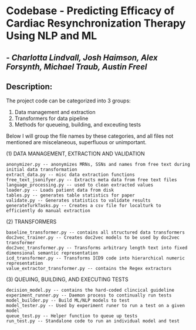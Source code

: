 # Codebase - Predicting Efficacy of Cardiac Resynchronization Therapy Using NLP and ML
## - _Charlotta Lindvall, Josh Haimson, Alex Forsynth, Michael Traub, Austin Freel_

## Description:

The project code can be categorized into 3 groups:
1. Data management and extraction
2. Transformers for data pipeline
3. Methods for queueing, building, and exceuting tests

Below I will group the file names by these categories, and all
files not mentioned are miscelaneous, superfluous or unimportant.

(1) DATA MANAGEMENT, EXTRACTION AND VALIDATION
    
    anonymizer.py -- anonymizes MRNs, SSNs and names from free text during initial data transformation
    extract_data.py -- misc data extraction functions
    free_text_jsonifyer.py -- Extracts meta data from free text files
    language_processing.py -- used to clean extracted values
    loader.py -- Loads patient data from disk
    tables.py -- generates table statistics for paper
    validate.py -- Generates statistics to validate results
    generateTurkTasks.py -- Creates a csv file for localturk to efficiently do manual extraction

(2) TRANSFORMERS

    baseline_transformer.py -- contains all structured data transformers
    doc2vec_trainer.py -- Creates doc2vec models to be used by doc2vec transformer
    doc2vec_transformer.py -- Transforms arbitrary length text into fixed dimensional semantic representation
    icd_transformer.py -- Transforms ICD9 code into hierarchical numeric representation
    value_extractor_transformer.py -- contains the Regex extractors

(3) QUEUING, BUILDING, AND EXECUTING TESTS

    decision_model.py -- contains the hard-coded clincical guideline
    experiment_runner.py -- Daemon process to continually run tests
    model_builder.py -- Build ML/NLP models to test
    model_tester.py -- Used by experiment runer to run a test on a given model
    queue_test.py -- Helper function to queue up tests
    run_test.py -- Standalone code to run an individual model and test
